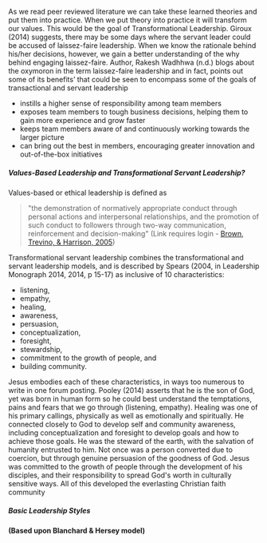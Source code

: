 As we read peer reviewed literature we can take these learned theories and put them into practice. When we put theory into practice it will transform our values. This would be the goal of Transformational Leadership. Giroux \(2014\) suggests, there may be some days where the servant leader could be accused of laissez-faire leadership. When we know the rationale behind his/her decisions, however, we gain a better understanding of the why behind engaging laissez-faire. Author, Rakesh Wadhhwa \(n.d.\) blogs about the oxymoron in the term laissez-faire leadership and in fact, points out some of its benefits’ that could be seen to encompass some of the goals of transactional and servant leadership

* instills a higher sense of responsibility among team members
* exposes team members to tough business decisions, helping them to gain more experience and grow faster
* keeps team members aware of and continuously working towards the larger picture
* can bring out the best in members, encouraging greater innovation and out-of-the-box initiatives

##### **Values-Based Leadership and Transformational Servant Leadership?**

Values-based or ethical leadership is defined as

> "the demonstration of normatively appropriate conduct through personal actions and interpersonal relationships, and the promotion of such conduct to followers through two-way communication, reinforcement and decision-making" \(Link requires login - [Brown, Trevino, & Harrison, 2005](http://www.sciencedirect.com/science/article/pii/S0749597805000397?via%3Dihub)\)

Transformational servant leadership combines the transformational and servant leadership models, and is described by Spears \(2004, in Leadership Monograph 2014, 2014, p 15-17\) as inclusive of 10 characteristics:

* listening, 
* empathy, 
* healing, 
* awareness, 
* persuasion, 
* conceptualization, 
* foresight, 
* stewardship, 
* commitment to the growth of people, and 
* building community.

Jesus embodies each of these characteristics, in ways too numerous to write in one forum posting. Pooley \(2014\) asserts that he is the son of God, yet was born in human form so he could best understand the temptations, pains and fears that we go through \(listening, empathy\). Healing was one of his primary callings, physically as well as emotionally and spiritually. He connected closely to God to develop self and community awareness, including conceptualization and foresight to develop goals and how to achieve those goals. He was the steward of the earth, with the salvation of humanity entrusted to him. Not once was a person converted due to coercion, but through genuine persuasion of the goodness of God. Jesus was committed to the growth of people through the development of his disciples, and their responsibility to spread God's worth in culturally sensitive ways. All of this developed the everlasting Christian faith community

##### Basic Leadership Styles

**\(Based upon Blanchard & Hersey model\)**





